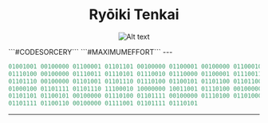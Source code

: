 
<h1 align="center">Ryōiki Tenkai</h1>
<p align="center">
  <img src="221971.gif" alt="Alt text">
</p>
```#CODESORCERY``` 
```#MAXIMUMEFFORT```
---

```ruby
01001001 00100000 01100001 01101101 00100000 01100001 00100000 01100010 01100101 01101001 01101110 01100111 00100000 01110100 01101000 01100001
01110100 00100000 01110011 01110101 01110010 01110000 01100001 01110011 01110011 01100101 01110011 00100000 01101000 01110101 01101101 01100001
01101110 00100000 01101001 01101110 01110100 01100101 01101100 01101100 01101001 01100111 01100101 01101110 01100011 01100101 00101110 00100000
01000100 01101111 01101110 11100010 10000000 10011001 01110100 00100000 01100011 01101111 01101101 01110000 01100001 01110010 01100101 00100000
01101101 01100101 00100000 01110100 01101111 00100000 01110100 01101000 01100101 00100000 01101100 01101001 01101011 01100101 01110011 00100000
01101111 01100110 00100000 01111001 01101111 01110101
```
---
